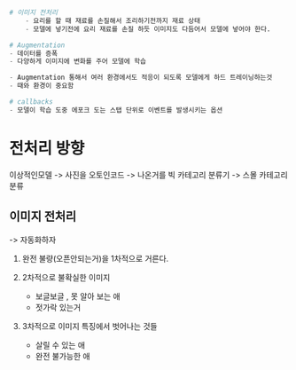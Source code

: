 

```py

# 이미지 전처리 
	- 요리를 할 때 재료를 손질해서 조리하기전까지 재료 상태  
	- 모델에 넣기전에 요리 재료를 손질 하듯 이미지도 다듬어서 모델에 넣어야 한다. 

# Augmentation
- 데이터를 증폭 
- 다양하게 이미지에 변화를 주어 모델에 학습 

- Augmentation 통해서 여러 환경에서도 적응이 되도록 모델에게 하드 트레이닝하는것 
- 때와 환경이 중요함 

# callbacks 
- 모델이 학습 도중 에포크 도는 스탭 단위로 이벤트를 발생시키는 옵션 

```






# 전처리 방향 

이상적인모델 -> 사진을 오토인코드 -> 나온거를 빅 카테고리 분류기 -> 스몰 카테고리 분류 

## 이미지 전처리

-> 자동화하자 

1. 완전 불량(오픈안되는거)을 1차적으로 거른다. 
    

2. 2차적으로 불확실한 이미지 
	- 보글보글 , 못 알아 보는 애
    - 젓가락 있는거 

3. 3차적으로 이미지 특징에서 벗어나는 것들 
	- 살릴 수 있는 애
	- 완전 불가능한 애 


